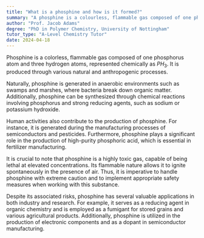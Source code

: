 ```yaml
---
title: "What is a phosphine and how is it formed?"
summary: "A phosphine is a colourless, flammable gas composed of one phosphorus atom and three hydrogen atoms. It is formed through various natural and human-made processes."
author: "Prof. Jacob Adams"
degree: "PhD in Polymer Chemistry, University of Nottingham"
tutor_type: "A-Level Chemistry Tutor"
date: 2024-04-18
---
```


Phosphine is a colorless, flammable gas composed of one phosphorus atom and three hydrogen atoms, represented chemically as $PH_3$. It is produced through various natural and anthropogenic processes.

Naturally, phosphine is generated in anaerobic environments such as swamps and marshes, where bacteria break down organic matter. Additionally, phosphine can be synthesized through chemical reactions involving phosphorus and strong reducing agents, such as sodium or potassium hydroxide.

Human activities also contribute to the production of phosphine. For instance, it is generated during the manufacturing processes of semiconductors and pesticides. Furthermore, phosphine plays a significant role in the production of high-purity phosphoric acid, which is essential in fertilizer manufacturing.

It is crucial to note that phosphine is a highly toxic gas, capable of being lethal at elevated concentrations. Its flammable nature allows it to ignite spontaneously in the presence of air. Thus, it is imperative to handle phosphine with extreme caution and to implement appropriate safety measures when working with this substance.

Despite its associated risks, phosphine has several valuable applications in both industry and research. For example, it serves as a reducing agent in organic chemistry and is employed as a fumigant for stored grains and various agricultural products. Additionally, phosphine is utilized in the production of electronic components and as a dopant in semiconductor manufacturing.
    